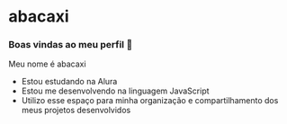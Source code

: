 # abacaxi
### Boas vindas ao meu perfil 🏁
Meu nome é abacaxi

- Estou estudando na Alura
- Estou me desenvolvendo na linguagem JavaScript
- Utilizo esse espaço para minha organização e compartilhamento dos meus projetos desenvolvidos
